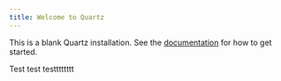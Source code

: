 ```yaml
---
title: Welcome to Quartz
---
```


This is a blank Quartz installation.
See the [documentation](https://quartz.jzhao.xyz) for how to get started.

Test test testttttttt